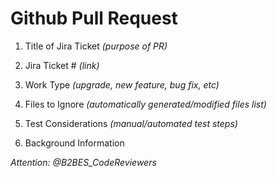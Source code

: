 # Github Pull Request

1. Title of Jira Ticket *(purpose of PR)*
 


2. Jira Ticket # *(link)*



3. Work Type *(upgrade, new feature, bug fix, etc)*



4. Files to Ignore *(automatically generated/modified files list)*



5. Test Considerations *(manual/automated test steps)*



6. Background Information



*Attention: @B2BES_CodeReviewers*

